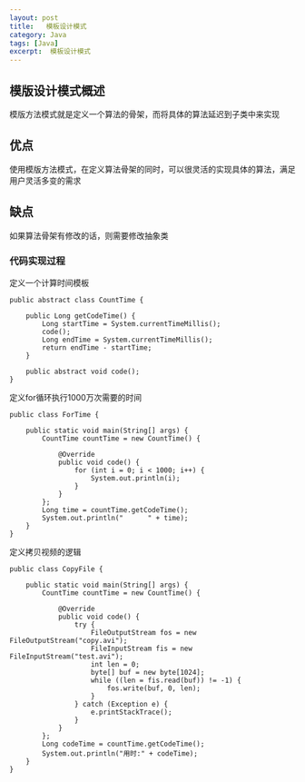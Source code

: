 ```yaml
---
layout: post
title:   模板设计模式
category: Java
tags: [Java]
excerpt:  模板设计模式
---
```



## 模版设计模式概述  ##

模版方法模式就是定义一个算法的骨架，而将具体的算法延迟到子类中来实现 

## 优点  ##

使用模版方法模式，在定义算法骨架的同时，可以很灵活的实现具体的算法，满足用户灵活多变的需求
 
## 缺点  ##

如果算法骨架有修改的话，则需要修改抽象类

### 代码实现过程  ###

定义一个计算时间模板


	public abstract class CountTime {
	
	    public Long getCodeTime() {
	        Long startTime = System.currentTimeMillis();
	        code();
	        Long endTime = System.currentTimeMillis();
	        return endTime - startTime;
	    }
	
	    public abstract void code();
	}


 

定义for循环执行1000万次需要的时间


	public class ForTime {
	
	    public static void main(String[] args) {
	        CountTime countTime = new CountTime() {
	
	            @Override
	            public void code() {
	                for (int i = 0; i < 1000; i++) {
	                    System.out.println(i);
	                }
	            }
	        };
	        Long time = countTime.getCodeTime();
	        System.out.println("      " + time);
	    }
	}


 

定义拷贝视频的逻辑

	public class CopyFile {
	
	    public static void main(String[] args) {
	        CountTime countTime = new CountTime() {
	
	            @Override
	            public void code() {
	                try {
	                    FileOutputStream fos = new FileOutputStream("copy.avi");
	                    FileInputStream fis = new FileInputStream("test.avi");
	                    int len = 0;
	                    byte[] buf = new byte[1024];
	                    while ((len = fis.read(buf)) != -1) {
	                        fos.write(buf, 0, len);
	                    }
	                } catch (Exception e) {
	                    e.printStackTrace();
	                }
	            }
	        };
	        Long codeTime = countTime.getCodeTime();
	        System.out.println("用时:" + codeTime);
	    }
	}

